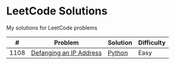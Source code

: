 # LeetCode Solutions
My solutions for LeetCode problems

|#|Problem|Solution|Difficulty|
|-|-------|--------|----------|
|1108|[Defanging an IP Address](https://leetcode.com/problems/defanging-an-ip-address/)|[Python](./python/problem-1108.py)|Easy|